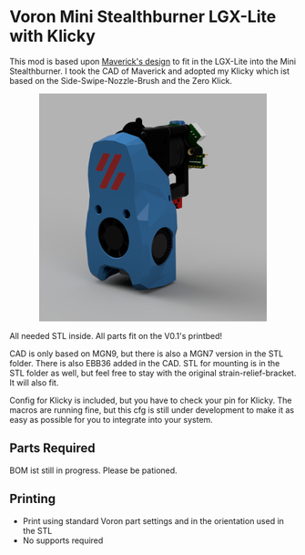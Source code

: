 # Voron Mini Stealthburner LGX-Lite with Klicky

This mod is based upon [Maverick's design](https://github.com/VoronDesign/VoronUsers/tree/master/printer_mods/Maverick/MiniSB_LGX_Lite) to fit in the LGX-Lite into the Mini Stealthburner. I took the CAD of Maverick and adopted my Klicky which ist based on the Side-Swipe-Nozzle-Brush and the Zero Klick.

<div align="center">
    <img src="Images/MiniSB_LGXL.png" height="400">
</div>

All needed STL inside. All parts fit on the V0.1's printbed!

CAD is only based on MGN9, but there is also a MGN7 version in the STL folder. There is also EBB36 added in the CAD. STL for mounting is in the STL folder as well, but feel free to stay with the original strain-relief-bracket. It will also fit.

Config for Klicky is included, but you have to check your pin for Klicky. The macros are running fine, but this cfg is still under development to make it as easy as possible for you to integrate into your system.

## Parts Required

BOM ist still in progress. Please be pationed.


## Printing
- Print using standard Voron part settings and in the orientation used in the STL
- No supports required
